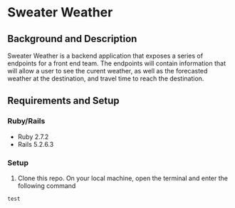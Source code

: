# Sweater Weather

## Background and Description 

Sweater Weather is a backend application that exposes a series of endpoints for a front end team. The endpoints will contain information that will allow a user to see the curent weather, as well as the forecasted weather at the destination, and travel time to reach the destination. 

## Requirements and Setup
### Ruby/Rails 
- Ruby 2.7.2
- Rails 5.2.6.3
### Setup 
1. Clone this repo. On your local machine, open the terminal and enter the following command 

```
test
```
